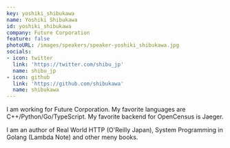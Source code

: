 ```yaml
---
key: yoshiki_shibukawa
name: Yoshiki Shibukawa
id: yoshiki_shibukawa
company: Future Corporation
feature: false
photoURL: /images/speakers/speaker-yoshiki_shibukawa.jpg
socials:
- icon: twitter
  link: 'https://twitter.com/shibu_jp'
  name: shibu_jp
- icon: github
  link: 'https://github.com/shibukawa'
  name: shibukawa
---
```

I am working for Future Corporation. My favorite languages are C++/Python/Go/TypeScript. My favorite backend for OpenCensus is Jaeger.

I am an author of Real World HTTP (O'Reilly Japan), System Programming in Golang (Lambda Note) and other meny books.
